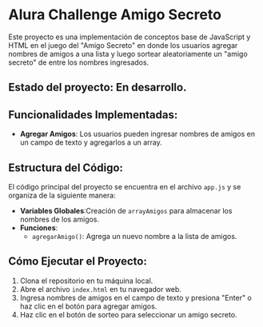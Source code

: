 <h1> Alura Challenge Amigo Secreto </h1> 

Este proyecto es una implementación de conceptos base de JavaScript y HTML en el juego del "Amigo Secreto" en donde los usuarios agregar nombres de amigos a una lista y luego sortear aleatoriamente un "amigo secreto" de entre los nombres ingresados.

<h2> Estado del proyecto: En desarrollo. </h2> 

## Funcionalidades Implementadas:

- **Agregar Amigos**: Los usuarios pueden ingresar nombres de amigos en un campo de texto y agregarlos a un array.

## Estructura del Código:

El código principal del proyecto se encuentra en el archivo `app.js` y se organiza de la siguiente manera:

- **Variables Globales**:Creación de `arrayAmigos` para almacenar los nombres de los amigos.
- **Funciones**:
  - `agregarAmigo()`: Agrega un nuevo nombre a la lista de amigos.

## Cómo Ejecutar el Proyecto:

1. Clona el repositorio en tu máquina local.
2. Abre el archivo `index.html` en tu navegador web.
3. Ingresa nombres de amigos en el campo de texto y presiona "Enter" o haz clic en el botón para agregar amigos.
4. Haz clic en el botón de sorteo para seleccionar un amigo secreto.